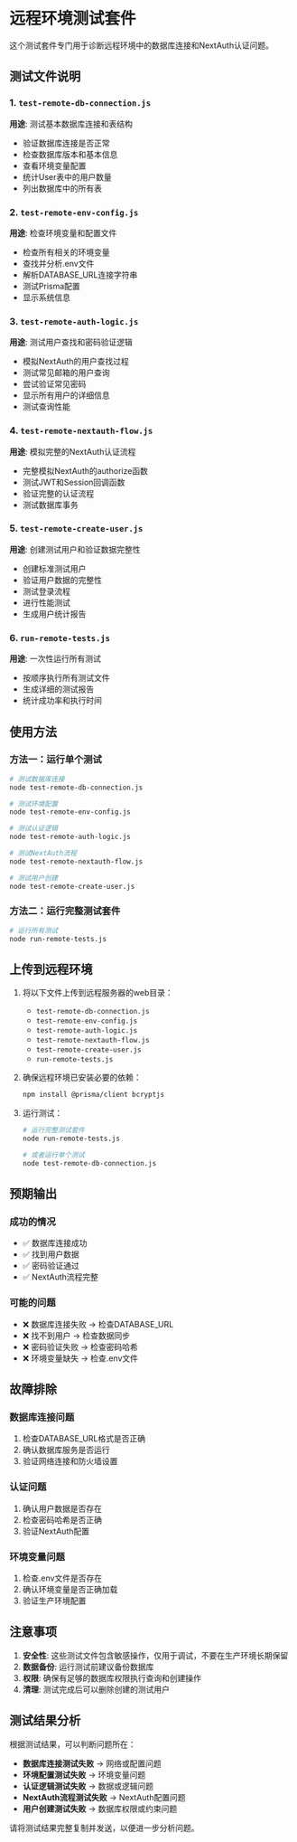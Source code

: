 # 远程环境测试套件

这个测试套件专门用于诊断远程环境中的数据库连接和NextAuth认证问题。

## 测试文件说明

### 1. `test-remote-db-connection.js`
**用途**: 测试基本数据库连接和表结构
- 验证数据库连接是否正常
- 检查数据库版本和基本信息
- 查看环境变量配置
- 统计User表中的用户数量
- 列出数据库中的所有表

### 2. `test-remote-env-config.js`
**用途**: 检查环境变量和配置文件
- 检查所有相关的环境变量
- 查找并分析.env文件
- 解析DATABASE_URL连接字符串
- 测试Prisma配置
- 显示系统信息

### 3. `test-remote-auth-logic.js`
**用途**: 测试用户查找和密码验证逻辑
- 模拟NextAuth的用户查找过程
- 测试常见邮箱的用户查询
- 尝试验证常见密码
- 显示所有用户的详细信息
- 测试查询性能

### 4. `test-remote-nextauth-flow.js`
**用途**: 模拟完整的NextAuth认证流程
- 完整模拟NextAuth的authorize函数
- 测试JWT和Session回调函数
- 验证完整的认证流程
- 测试数据库事务

### 5. `test-remote-create-user.js`
**用途**: 创建测试用户和验证数据完整性
- 创建标准测试用户
- 验证用户数据的完整性
- 测试登录流程
- 进行性能测试
- 生成用户统计报告

### 6. `run-remote-tests.js`
**用途**: 一次性运行所有测试
- 按顺序执行所有测试文件
- 生成详细的测试报告
- 统计成功率和执行时间

## 使用方法

### 方法一：运行单个测试
```bash
# 测试数据库连接
node test-remote-db-connection.js

# 测试环境配置
node test-remote-env-config.js

# 测试认证逻辑
node test-remote-auth-logic.js

# 测试NextAuth流程
node test-remote-nextauth-flow.js

# 测试用户创建
node test-remote-create-user.js
```

### 方法二：运行完整测试套件
```bash
# 运行所有测试
node run-remote-tests.js
```

## 上传到远程环境

1. 将以下文件上传到远程服务器的web目录：
   - `test-remote-db-connection.js`
   - `test-remote-env-config.js`
   - `test-remote-auth-logic.js`
   - `test-remote-nextauth-flow.js`
   - `test-remote-create-user.js`
   - `run-remote-tests.js`

2. 确保远程环境已安装必要的依赖：
   ```bash
   npm install @prisma/client bcryptjs
   ```

3. 运行测试：
   ```bash
   # 运行完整测试套件
   node run-remote-tests.js
   
   # 或者运行单个测试
   node test-remote-db-connection.js
   ```

## 预期输出

### 成功的情况
- ✅ 数据库连接成功
- ✅ 找到用户数据
- ✅ 密码验证通过
- ✅ NextAuth流程完整

### 可能的问题
- ❌ 数据库连接失败 → 检查DATABASE_URL
- ❌ 找不到用户 → 检查数据同步
- ❌ 密码验证失败 → 检查密码哈希
- ❌ 环境变量缺失 → 检查.env文件

## 故障排除

### 数据库连接问题
1. 检查DATABASE_URL格式是否正确
2. 确认数据库服务是否运行
3. 验证网络连接和防火墙设置

### 认证问题
1. 确认用户数据是否存在
2. 检查密码哈希是否正确
3. 验证NextAuth配置

### 环境变量问题
1. 检查.env文件是否存在
2. 确认环境变量是否正确加载
3. 验证生产环境配置

## 注意事项

1. **安全性**: 这些测试文件包含敏感操作，仅用于调试，不要在生产环境长期保留
2. **数据备份**: 运行测试前建议备份数据库
3. **权限**: 确保有足够的数据库权限执行查询和创建操作
4. **清理**: 测试完成后可以删除创建的测试用户

## 测试结果分析

根据测试结果，可以判断问题所在：

- **数据库连接测试失败** → 网络或配置问题
- **环境配置测试失败** → 环境变量问题
- **认证逻辑测试失败** → 数据或逻辑问题
- **NextAuth流程测试失败** → NextAuth配置问题
- **用户创建测试失败** → 数据库权限或约束问题

请将测试结果完整复制并发送，以便进一步分析问题。